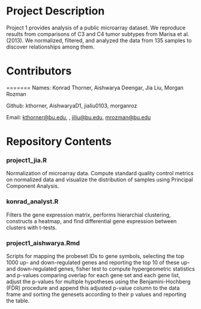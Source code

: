 # Project Description

Project 1 provides analysis of a public microarray dataset. We reproduce results from comparisons of C3 and C4 tumor subtypes from Marisa et al. (2013). We normalized, filtered, and analyzed the data from 135 samples to discover relationships among them.

# Contributors

=======
Names: Konrad Thorner, Aishwarya Deengar, Jia Liu, Morgan Rozman

Github: kthorner, AishwaryaD1, jialiu0103, morganroz

Email: kthorner@bu.edu, , jiliu@bu.edu, mrozman@bu.edu
 
# Repository Contents

### project1_jia.R

Normalization of microarray data. Compute standard quality control metrics on normalized data and visualize the distribution of samples using Principal Component Analysis.

### konrad_analyst.R

Filters the gene expression matrix, performs hierarchial clustering, constructs a heatmap, and find differential gene expression between clusters with t-tests.

### project1_aishwarya.Rmd
Scripts for mapping the probeset IDs to gene symbols, selecting the top 1000 up- and down-regulated genes and reporting the top 10 of these up- and down-regulated genes, fisher test to compute hypergeometric statistics and p-values comparing overlap for each gene set and each gene list, adjust the p-values for multiple hypotheses using the Benjamini-Hochberg (FDR) procedure and append this adjusted p-value column to the data frame and sorting the genesets according to their p values and reporting the table.
